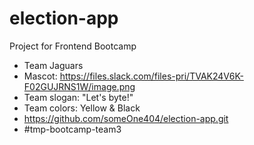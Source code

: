 # election-app
Project for Frontend Bootcamp

- Team Jaguars
- Mascot: https://files.slack.com/files-pri/TVAK24V6K-F02GUJRNS1W/image.png
- Team slogan: "Let's byte!"
- Team colors: Yellow & Black
- https://github.com/someOne404/election-app.git
- #tmp-bootcamp-team3
